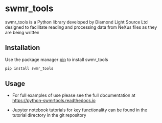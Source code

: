 # swmr_tools

swmr_tools is a Python library developed by Diamond Light Source Ltd designed to facilitate reading and processing data from NeXus files as they are being written

## Installation

Use the package manager [pip](https://pip.pypa.io/en/stable/) to install swmr_tools

```bash
pip install swmr_tools
```

## Usage

- For full examples of use please see the full documentation at https://python-swmrtools.readthedocs.io

- Jupyter notebook tutorials for key functionality can be found in the tutorial directory in the git repository
